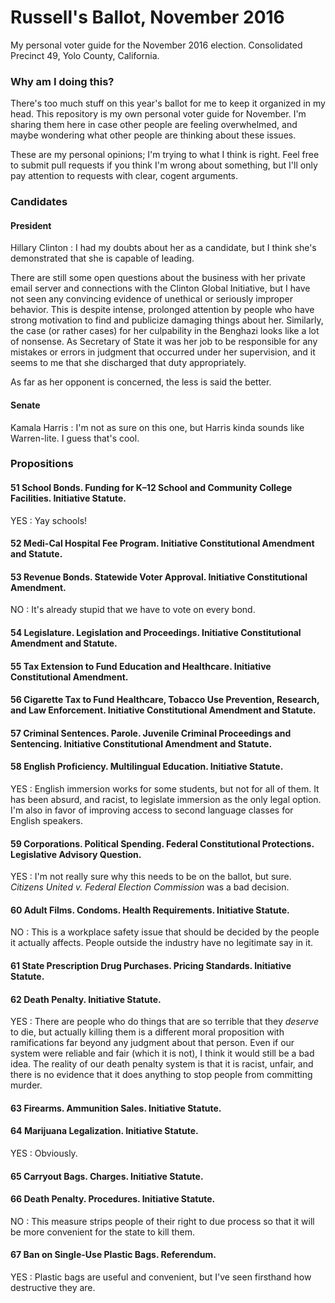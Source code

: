 # Russell's Ballot, November 2016

My personal voter guide for the November 2016 election. Consolidated Precinct
49, Yolo County, California.

### Why am I doing this?

There's too much stuff on this year's ballot for me to keep it organized in my
head. This repository is my own personal voter guide for November. I'm sharing
them here in case other people are feeling overwhelmed, and maybe wondering
what other people are thinking about these issues.

These are my personal opinions; I'm trying to what I think is right. Feel free
to submit pull requests if you think I'm wrong about something, but I'll only
pay attention to requests with clear, cogent arguments.

### Candidates

#### President

Hillary Clinton : I had my doubts about her as a candidate, but I think she's
demonstrated that she is capable of leading. 

There are still some open questions about the business with her private email
server and connections with the Clinton Global Initiative, but I have not seen
any convincing evidence of unethical or seriously improper behavior. This is
despite intense, prolonged attention by people who have strong motivation to
find and publicize damaging things about her. Similarly, the case (or rather
cases) for her culpability in the Benghazi looks like a lot of nonsense. As
Secretary of State it was her job to be responsible for any mistakes or errors
in judgment that occurred under her supervision, and it seems to me that she
discharged that duty appropriately. 

As far as her opponent is concerned, the less is said the better.

#### Senate

Kamala Harris : I'm not as sure on this one, but Harris kinda sounds like
Warren-lite. I guess that's cool.

### Propositions

#### 51 School Bonds. Funding for K–12 School and Community College Facilities. Initiative Statute.

YES : Yay schools!

#### 52 Medi-Cal Hospital Fee Program. Initiative Constitutional Amendment and Statute.


#### 53 Revenue Bonds. Statewide Voter Approval. Initiative Constitutional Amendment.

NO : It's already stupid that we have to vote on every bond.

#### 54 Legislature. Legislation and Proceedings. Initiative Constitutional Amendment and Statute.

#### 55 Tax Extension to Fund Education and Healthcare. Initiative Constitutional Amendment.

#### 56 Cigarette Tax to Fund Healthcare, Tobacco Use Prevention, Research, and Law Enforcement. Initiative Constitutional Amendment and Statute.

#### 57 Criminal Sentences. Parole. Juvenile Criminal Proceedings and Sentencing. Initiative Constitutional Amendment and Statute.

#### 58 English Proficiency. Multilingual Education. Initiative Statute.

YES : English immersion works for some students, but not for all of them. It
has been absurd, and racist, to legislate immersion as the only legal option.
I'm also in favor of improving access to second language classes for English
speakers.

#### 59 Corporations. Political Spending. Federal Constitutional Protections. Legislative Advisory Question.

YES : I'm not really sure why this needs to be on the ballot, but sure.
*Citizens United v. Federal Election Commission* was a bad decision. 

#### 60 Adult Films. Condoms. Health Requirements. Initiative Statute.

NO : This is a workplace safety issue that should be decided by the people it
actually affects. People outside the industry have no legitimate say in it.

#### 61 State Prescription Drug Purchases. Pricing Standards. Initiative Statute.

#### 62 Death Penalty. Initiative Statute.

YES : There are people who do things that are so terrible that they *deserve*
to die, but actually killing them is a different moral proposition with
ramifications far beyond any judgment about that person. Even if our system
were reliable and fair (which it is not), I think it would still be a bad
idea. The reality of our death penalty system is that it is racist, unfair,
and there is no evidence that it does anything to stop people from committing
murder.

#### 63 Firearms. Ammunition Sales. Initiative Statute.



#### 64 Marijuana Legalization. Initiative Statute.

YES : Obviously.

#### 65 Carryout Bags. Charges. Initiative Statute.

#### 66 Death Penalty. Procedures. Initiative Statute.

NO : This measure strips people of their right to due process so that it will
be more convenient for the state to kill them.

#### 67 Ban on Single-Use Plastic Bags. Referendum.

YES : Plastic bags are useful and convenient, but I've seen firsthand how
destructive they are.